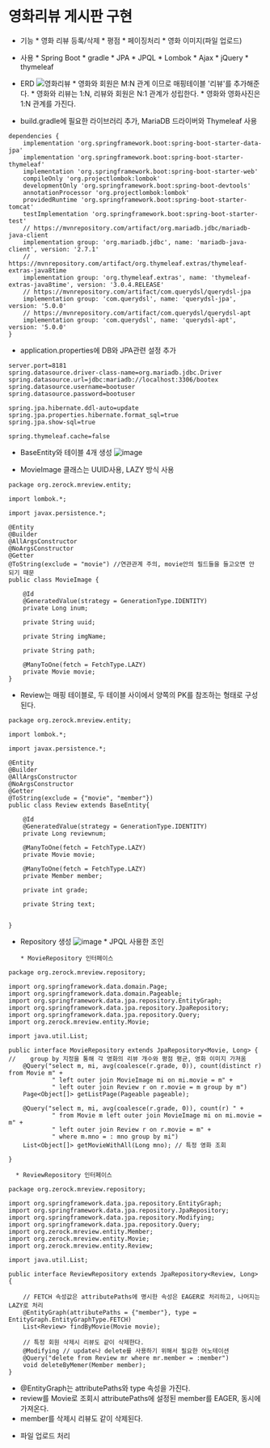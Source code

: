 # 영화리뷰 게시판 구현

* 기능
      * 영화 리뷰 등록/삭제
      * 평점
      * 페이징처리
      * 영화 이미지(파일 업로드)

* 사용
      * Spring Boot
      * gradle
      * JPA
      * JPQL
      * Lombok
      * Ajax
      * jQuery
      * thymeleaf
* ERD
![영화리뷰](https://user-images.githubusercontent.com/86938974/170615162-eaf6133b-8cb7-49df-a1f3-1617a35daa62.png)
      * 영화와 회원은 M:N 관계 이므로 매핑테이블 '리뷰'를 추가해준다. 
      * 영화와 리뷰는 1:N, 리뷰와 회원은 N:1 관계가 성립한다.
      * 영화와 영화사진은 1:N 관계를 가진다.


* build.gradle에 필요한 라이브러리 추가, MariaDB 드라이버와 Thymeleaf 사용
```
dependencies {
    implementation 'org.springframework.boot:spring-boot-starter-data-jpa'
    implementation 'org.springframework.boot:spring-boot-starter-thymeleaf'
    implementation 'org.springframework.boot:spring-boot-starter-web'
    compileOnly 'org.projectlombok:lombok'
    developmentOnly 'org.springframework.boot:spring-boot-devtools'
    annotationProcessor 'org.projectlombok:lombok'
    providedRuntime 'org.springframework.boot:spring-boot-starter-tomcat'
    testImplementation 'org.springframework.boot:spring-boot-starter-test'
    // https://mvnrepository.com/artifact/org.mariadb.jdbc/mariadb-java-client
    implementation group: 'org.mariadb.jdbc', name: 'mariadb-java-client', version: '2.7.1'
    // https://mvnrepository.com/artifact/org.thymeleaf.extras/thymeleaf-extras-java8time
    implementation group: 'org.thymeleaf.extras', name: 'thymeleaf-extras-java8time', version: '3.0.4.RELEASE'
    // https://mvnrepository.com/artifact/com.querydsl/querydsl-jpa
    implementation group: 'com.querydsl', name: 'querydsl-jpa', version: '5.0.0'
    // https://mvnrepository.com/artifact/com.querydsl/querydsl-apt
    implementation group: 'com.querydsl', name: 'querydsl-apt', version: '5.0.0'
}
```
* application.properties에 DB와 JPA관련 설정 추가
```
server.port=8181
spring.datasource.driver-class-name=org.mariadb.jdbc.Driver
spring.datasource.url=jdbc:mariadb://localhost:3306/bootex
spring.datasource.username=bootuser
spring.datasource.password=bootuser

spring.jpa.hibernate.ddl-auto=update
spring.jpa.properties.hibernate.format_sql=true
spring.jpa.show-sql=true

spring.thymeleaf.cache=false

```
* BaseEntity와 테이블 4개 생성
![image](https://user-images.githubusercontent.com/86938974/170615861-31f95e49-dec1-4b27-822a-c932a9244c0a.png)

* MovieImage 클래스는 UUID사용, LAZY 방식 사용
```
package org.zerock.mreview.entity;

import lombok.*;

import javax.persistence.*;

@Entity
@Builder
@AllArgsConstructor
@NoArgsConstructor
@Getter
@ToString(exclude = "movie") //연관관계 주의, movie안의 필드들을 들고오면 안 되기 때문
public class MovieImage {

    @Id
    @GeneratedValue(strategy = GenerationType.IDENTITY)
    private Long inum;

    private String uuid;

    private String imgName;

    private String path;

    @ManyToOne(fetch = FetchType.LAZY)
    private Movie movie;
}
```
* Review는 매핑 테이블로, 두 테이블 사이에서 양쪽의 PK를 참조하는 형태로 구성된다.
```
package org.zerock.mreview.entity;

import lombok.*;

import javax.persistence.*;

@Entity
@Builder
@AllArgsConstructor
@NoArgsConstructor
@Getter
@ToString(exclude = {"movie", "member"})
public class Review extends BaseEntity{

    @Id
    @GeneratedValue(strategy = GenerationType.IDENTITY)
    private Long reviewnum;

    @ManyToOne(fetch = FetchType.LAZY)
    private Movie movie;

    @ManyToOne(fetch = FetchType.LAZY)
    private Member member;

    private int grade;

    private String text;


}

```
* Repository 생성
![image](https://user-images.githubusercontent.com/86938974/170616299-aa7d7bfc-e8d0-406e-bc92-0eccce336f85.png)
      * JPQL 사용한 조인

      * MovieRepository 인터페이스
```
package org.zerock.mreview.repository;

import org.springframework.data.domain.Page;
import org.springframework.data.domain.Pageable;
import org.springframework.data.jpa.repository.EntityGraph;
import org.springframework.data.jpa.repository.JpaRepository;
import org.springframework.data.jpa.repository.Query;
import org.zerock.mreview.entity.Movie;

import java.util.List;

public interface MovieRepository extends JpaRepository<Movie, Long> {
//    group by 지정을 통해 각 영화의 리뷰 개수와 평점 평균, 영화 이미지 가져옴
    @Query("select m, mi, avg(coalesce(r.grade, 0)), count(distinct r) from Movie m" +
            " left outer join MovieImage mi on mi.movie = m" +
            " left outer join Review r on r.movie = m group by m")
    Page<Object[]> getListPage(Pageable pageable);

    @Query("select m, mi, avg(coalesce(r.grade, 0)), count(r) " +
            " from Movie m left outer join MovieImage mi on mi.movie = m" +
            " left outer join Review r on r.movie = m" +
            " where m.mno = : mno group by mi")
    List<Object[]> getMovieWithAll(Long mno); // 특정 영화 조회

}

```
      * ReviewRepository 인터페이스
```
package org.zerock.mreview.repository;

import org.springframework.data.jpa.repository.EntityGraph;
import org.springframework.data.jpa.repository.JpaRepository;
import org.springframework.data.jpa.repository.Modifying;
import org.springframework.data.jpa.repository.Query;
import org.zerock.mreview.entity.Member;
import org.zerock.mreview.entity.Movie;
import org.zerock.mreview.entity.Review;

import java.util.List;

public interface ReviewRepository extends JpaRepository<Review, Long> {
    
    // FETCH 속성값은 attributePaths에 명시한 속성은 EAGER로 처리하고, 나머지는 LAZY로 처리
    @EntityGraph(attributePaths = {"member"}, type = EntityGraph.EntityGraphType.FETCH)
    List<Review> findByMovie(Movie movie);

    // 특정 회원 삭제시 리뷰도 같이 삭제한다.
    @Modifying // update나 delete를 사용하기 위해서 필요한 어노테이션
    @Query("delete from Review mr where mr.member = :member")
    void deleteByMemer(Member member);
}

```
- @EntityGraph는 attributePaths와 type 속성을 가진다.
- review를 Movie로 조회시 attributePaths에 설정된 member를 EAGER, 동시에 가져온다.
- member를 삭제시 리뷰도 같이 삭제된다.

* 파일 업로드 처리


      


